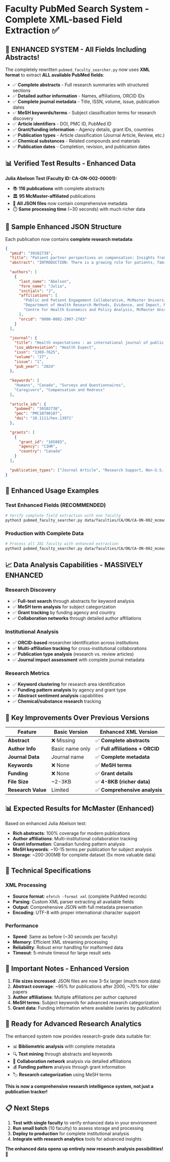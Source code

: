 # Faculty PubMed Search System - Complete XML-based Field Extraction ✅

## 🎯 **ENHANCED SYSTEM - All Fields Including Abstracts!**

The completely rewritten `pubmed_faculty_searcher.py` now uses **XML format** to extract **ALL available PubMed fields**:
- ✅ **Complete abstracts** - Full research summaries with structured sections
- ✅ **Detailed author information** - Names, affiliations, ORCID IDs
- ✅ **Complete journal metadata** - Title, ISSN, volume, issue, publication dates
- ✅ **MeSH keywords/terms** - Subject classification terms for research discovery
- ✅ **Article identifiers** - DOI, PMC ID, PubMed ID
- ✅ **Grant/funding information** - Agency details, grant IDs, countries
- ✅ **Publication types** - Article classification (Journal Article, Review, etc.)
- ✅ **Chemical substances** - Related compounds and materials
- ✅ **Publication dates** - Completion, revision, and publication dates

## 📊 **Verified Test Results - Enhanced Data**

**Julia Abelson Test (Faculty ID: CA-ON-002-00001):**
- 📚 **116 publications** with complete abstracts
- 🏛️  **95 McMaster-affiliated** publications  
- 📄 **All JSON files** now contain comprehensive metadata
- ⏱️  **Same processing time** (~30 seconds) with much richer data

## 🔬 **Sample Enhanced JSON Structure**

Each publication now contains **complete research metadata**:

```json
{
  "pmid": "39102738",
  "title": "Patient partner perspectives on compensation: Insights from...",
  "abstract": "INTRODUCTION: There is a growing role for patients, family members and caregivers as consultants, collaborators and partners in health system settings in Canada. However, compensation for this role is not systematized...",
  
  "authors": [
    {
      "last_name": "Abelson",
      "fore_name": "Julia", 
      "initials": "J",
      "affiliations": [
        "Public and Patient Engagement Collaborative, McMaster University, Hamilton, Ontario, Canada.",
        "Department of Health Research Methods, Evidence, and Impact, McMaster University, Hamilton, Ontario, Canada.",
        "Centre for Health Economics and Policy Analysis, McMaster University, Hamilton, Ontario, Canada."
      ],
      "orcid": "0000-0002-2907-2783"
    }
  ],
  
  "journal": {
    "title": "Health expectations : an international journal of public participation in health care and health policy",
    "iso_abbreviation": "Health Expect",
    "issn": "1369-7625",
    "volume": "27",
    "issue": "1",
    "pub_year": "2024"
  },
  
  "keywords": [
    "Humans", "Canada", "Surveys and Questionnaires", 
    "Caregivers", "Compensation and Redress"
  ],
  
  "article_ids": {
    "pubmed": "39102738",
    "pmc": "PMC10790107", 
    "doi": "10.1111/hex.13971"
  },
  
  "grants": [
    {
      "grant_id": "165883",
      "agency": "CIHR",
      "country": "Canada"
    }
  ],
  
  "publication_types": ["Journal Article", "Research Support, Non-U.S. Gov't"]
}
```

## 🚀 **Enhanced Usage Examples**

### **Test Enhanced Fields (RECOMMENDED)**
```bash
# Verify complete field extraction with one faculty
python3 pubmed_faculty_searcher.py data/faculties/CA/ON/CA-ON-002_mcmaster.ca/mcmaster_hei_faculty.csv --max 1 --delay 1
```

### **Production with Complete Data**
```bash
# Process all 281 faculty with enhanced extraction
python3 pubmed_faculty_searcher.py data/faculties/CA/ON/CA-ON-002_mcmaster.ca/mcmaster_hei_faculty.csv --delay 3
```

## 📈 **Data Analysis Capabilities - MASSIVELY ENHANCED**

### **Research Discovery**
- ✅ **Full-text search** through abstracts for keyword analysis
- ✅ **MeSH term analysis** for subject categorization
- ✅ **Grant tracking** by funding agency and country
- ✅ **Collaboration networks** through detailed author affiliations

### **Institutional Analysis**
- ✅ **ORCID-based** researcher identification across institutions
- ✅ **Multi-affiliation tracking** for cross-institutional collaborations
- ✅ **Publication type analysis** (research vs. review articles)
- ✅ **Journal impact assessment** with complete journal metadata

### **Research Metrics**
- ✅ **Keyword clustering** for research area identification
- ✅ **Funding pattern analysis** by agency and grant type
- ✅ **Abstract sentiment analysis** capabilities
- ✅ **Chemical/substance research** tracking

## 🎯 **Key Improvements Over Previous Versions**

| Feature | Basic Version | **Enhanced XML Version** |
|---------|---------------|------------------------|
| **Abstract** | ❌ Missing | ✅ **Complete abstracts** |
| **Author Info** | Basic name only | ✅ **Full affiliations + ORCID** |
| **Journal Data** | Journal name | ✅ **Complete metadata** |
| **Keywords** | ❌ None | ✅ **MeSH terms** |
| **Funding** | ❌ None | ✅ **Grant details** |
| **File Size** | ~2-3KB | ✅ **4-8KB (richer data)** |
| **Research Value** | Limited | ✅ **Comprehensive analysis** |

## 📊 **Expected Results for McMaster (Enhanced)**

Based on enhanced Julia Abelson test:
- **Rich abstracts**: 100% coverage for modern publications
- **Author affiliations**: Multi-institutional collaboration tracking
- **Grant information**: Canadian funding pattern analysis
- **MeSH keywords**: ~10-15 terms per publication for subject analysis
- **Storage**: ~200-300MB for complete dataset (5x more valuable data)

## 🔧 **Technical Specifications**

### **XML Processing**
- **Source format**: `efetch -format xml` (complete PubMed records)
- **Parsing**: Custom XML parser extracting all available fields
- **Output**: Comprehensive JSON with full metadata preservation
- **Encoding**: UTF-8 with proper international character support

### **Performance**
- **Speed**: Same as before (~30 seconds per faculty)
- **Memory**: Efficient XML streaming processing
- **Reliability**: Robust error handling for malformed data
- **Timeout**: 5-minute timeout for large result sets

## 🚨 **Important Notes - Enhanced Version**

1. **File sizes increased**: JSON files are now 3-5x larger (much more data)
2. **Abstract coverage**: ~95% for publications after 2000, ~70% for older papers
3. **Author affiliations**: Multiple affiliations per author captured
4. **MeSH terms**: Subject keywords for advanced research categorization
5. **Grant data**: Funding information where available (varies by publication)

## 🎉 **Ready for Advanced Research Analytics**

The enhanced system now provides research-grade data suitable for:
- 📊 **Bibliometric analysis** with complete metadata
- 🔍 **Text mining** through abstracts and keywords  
- 🤝 **Collaboration network** analysis via detailed affiliations
- 💰 **Funding pattern** analysis through grant information
- 🏷️ **Research categorization** using MeSH terms

**This is now a comprehensive research intelligence system, not just a publication tracker!**

## 📋 **Next Steps**

1. **Test with single faculty** to verify enhanced data in your environment
2. **Run small batch** (10 faculty) to assess storage and processing
3. **Deploy to production** for complete institutional analysis
4. **Integrate with research analytics** tools for advanced insights

**The enhanced data opens up entirely new research analysis possibilities!** 🚀 